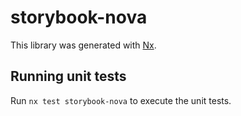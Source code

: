 # storybook-nova

This library was generated with [Nx](https://nx.dev).

## Running unit tests

Run `nx test storybook-nova` to execute the unit tests.
